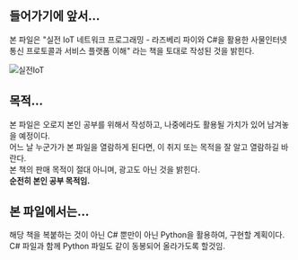 ## 들어가기에 앞서...
본 파일은 "실전 IoT 네트워크 프로그래밍 - 라즈베리 파이와 C#을 활용한 사물인터넷 통신 프로토콜과 서비스 플랫폼 이해" 라는 책을 토대로 작성된 것을 밝힌다.

![실전IoT](https://user-images.githubusercontent.com/64456822/152264610-9abbc3fd-ae99-46ad-a776-d736ede8bcfb.JPG)

## 목적...
본 파일은 오로지 본인 공부를 위해서 작성하고, 나중에라도 활용될 가치가 있어 남겨놓을 예정이다.    
어느 날 누군가가 본 파일을 열람하게 된다면, 이 취지 또는 목적을 잘 알고 열람하길 바란다.     
본 책의 판매 목적이 절대 아니며, 광고도 아닌 것을 밝힌다.      
__순전히 본인 공부 목적임.__

## 본 파일에서는...
해당 책을 복붙하는 것이 아닌 C# 뿐만이 아닌 Python을 활용하여, 구현할 계획이다.
C# 파일과 함께 Python 파일도 같이 동봉되어 올라가도록 할것임.



